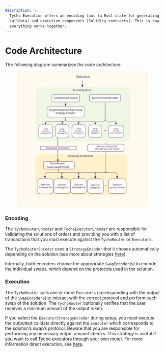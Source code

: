 ```yaml
---
description: >-
  Tycho Execution offers an encoding tool (a Rust crate for generating swap
  calldata) and execution components (Solidity contracts). This is how
  everything works together.
---
```


# Code Architecture

The following diagram summarizes the code architecture:

<figure><img src="../../../.gitbook/assets/Tycho (1).svg" alt=""><figcaption></figcaption></figure>

### Encoding

The `TychoRouterEncoder` and `TychoExecutorEncoder` are responsible for validating the solutions of orders and providing you with a list of transactions that you must execute against the `TychoRouter` or `Executor`s.&#x20;

The `TychoRouterEncoder` uses a `StrategyEncoder` that it choses automatically depending on the solution (see more about strategies [here](../../../concepts.md#strategy)).

Internally, both encoders choose the appropriate `SwapEncoder`(s) to encode the individual swaps, which depend on the protocols used in the solution.&#x20;

### Execution

The `TychoRouter` calls one or more `Executor`s (corresponding with the output of the `SwapEncoder`s) to interact with the correct protocol and perform each swap of the solution. The `TychoRouter` optionally verifies that the user receives a minimum amount of the output token.

If you select the `ExecutorStrategyEncoder` during setup, you must execute the outputted calldata directly against the `Executor` which corresponds to the solution’s swap’s protocol. Beware that you are responsible for performing any necessary output amount checks. This strategy is useful if you want to call Tycho executors through your own router. For more information direct execution, see [here](../../../for-solvers/execution/executing.md#executing-directly-to-the-executor-contract).
